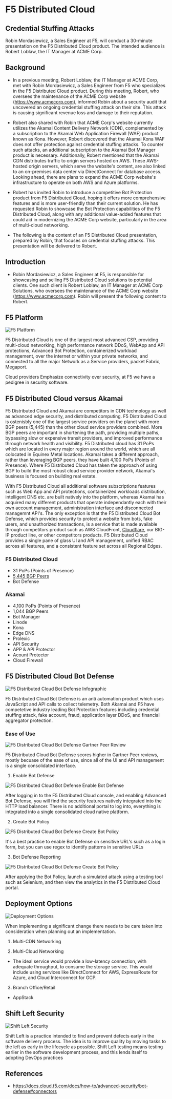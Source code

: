 # F5 Distributed Cloud

## Credential Stuffing Attacks

Robin Mordasiewicz, a Sales Engineer at F5, will conduct a 30-minute presentation on the F5 Distributed Cloud product. The intended audience is Robert Loblaw, the IT Manager at ACME Corp.

## Background

* In a previous meeting, Robert Loblaw, the IT Manager at ACME Corp, met with Robin Mordasiewicz, a Sales Engineer from F5 who specializes in the F5 Distributed Cloud product. During this meeting, Robert, who oversees the maintenance of the ACME Corp website (https://www.acmecorp.com), informed Robin about a security audit that uncovered an ongoing credential stuffing attack on their site. This attack is causing significant revenue loss and damage to their reputation.

* Robert also shared with Robin that ACME Corp's website currently utilizes the Akamai Content Delivery Network (CDN), complemented by a subscription to the Akamai Web Application Firewall (WAF) product known as Kona. However, Robert discovered that the Akamai Kona WAF does not offer protection against credential stuffing attacks. To counter such attacks, an additional subscription to the Akamai Bot Manager product is necessary. Additionally, Robert mentioned that the Akamai CDN distributes traffic to origin servers hosted on AWS. These AWS-hosted origin servers, which serve the website's content, are also linked to an on-premises data center via DirectConnect for database access. Looking ahead, there are plans to expand the ACME Corp website's infrastructure to operate on both AWS and Azure platforms.

* Robert has invited Robin to introduce a competitive Bot Protection product from F5 Distributed Cloud, hoping it offers more comprehensive features and is more user-friendly than their current solution. He has requested Robin to showcase the Bot Protection capabilities of the F5 Distributed Cloud, along with any additional value-added features that could aid in modernizing the ACME Corp website, particularly in the area of multi-cloud networking.

* The following is the content of an F5 Distributed Cloud presentation, prepared by Robin, that focuses on credential stuffing attacks. This presentation will be delivered to Robert.

## Introduction

* Robin Mordasiewicz, a Sales Engineer at F5, is responsible for showcasing and selling F5 Distributed Cloud solutions to potential clients. One such client is Robert Loblaw, an IT Manager at ACME Corp Solutions, who oversees the maintenance of the ACME Corp website (https://www.acmecorp.com). Robin will present the following content to Robert.

## F5 Platform

![F5 Platform](./images/f5-distributed-cloud-diagram.png)

F5 Distributed Cloud is one of the largest most advanced CSP, providing multi-cloud networking, high performance network DDoS, WebApp and API protections, Advanced Bot Protection, containerized workload management, over the internet or within your private networks, and connected to all the major Network as a Service providers, packet Fabric, Megaport.

Cloud providers Emphasize connectivity over security, at F5 we have a pedigree in security software.

## F5 Distributed Cloud versus Akamai

F5 Distributed Cloud and Akamai are competitors in CDN technology as well as advanced edge security, and distributed computing. F5 Distributed Cloud is ostenisbly one of the largest service providers on the planet with more BGP peers (5,445) than the other cloud service providers combined. More BGP peers are important in shortening the path, providing multiple paths, bypassing slow or expensive transit providers, and improved performance through network health and visibility. F5 Distributed cloud has 31 PoPs which are located in every major region around the world, which are all colocated in Equinex Metal locations. Akamai takes a different approach, rather than leveraging BGP peers, they have built 4,100 PoPs (Points of Presence). Where F5 Distributed Cloud has taken the approach of using BGP to build the most robust cloud service provider network, Akamai's business is focused on building real estate.

With F5 Distributed Cloud all additional software subscriptions features such as Web App and API protections, containerized workloads distribution, intelligent DNS etc. are built natively into the platform, whereas Akamai has acquired many different products that operate independantly each with their own account management, administration interface and disconnected managemnt API's. The only exception is that the F5 Distributed Cloud Bot Defense, which provides security to protect a website from bots, fake users, and unauthorized transactions, is a service that is made available through competitors product such as AWS CloudFront, [Cloudflare](https://www.youtube.com/watch?v=eg9jke6uOLE), our BIG-IP product line, or other competitors products. F5 Distributed Cloud provides a single pane of glass UI and API management, unified RBAC across all features, and a consistent feature set across all Regional Edges.

### F5 Distributed Cloud

* 31 PoPs (Points of Presence)
* [5,445 BGP Peers](https://bgp.he.net/report/peers)
* Bot Defense

### Akamai

* 4,100 PoPs (Points of Presence)
* 1,044 BGP Peers
* Bot Manager
* Linode
* Kona
* Edge DNS
* Prolexic
* API Security
* APP & API Protector
* Acount Protector
* Cloud Firewall

## F5 Distributed Cloud Bot Defense

![F5 Distributed Cloud Bot Defense Infographic ](./images/f5-distributed-cloud-bot-defense-infographic.png)

F5 Distributed Cloud Bot Defense is an anti automation product which uses JavaScript and API calls to collect telemetry. Both Akamai and F5 have competetive industry leading Bot Protection features including credential stuffing attack, fake account, fraud, application layer DDoS, and financial aggregator protection.

### Ease of Use

![F5 Distributed Cloud Bot Defense Gartner Peer Review](./images/gartner-peer-report.png)

F5 Distributed Cloud Bot Defense scores higher in Gartner Peer reviews, mostly becuase of the ease of use, since all of the UI and API management is a single consolidated interface.

1. Enable Bot Defense

![F5 Distributed Cloud Bot Defense Enable Bot Defense](./images/bot-protection-enable.png)

After logging in to the F5 Distributed Cloud console, and enabling Advanced Bot Defense, you will find the security features natively integrated into the HTTP load balancer. There is no additional portal to log into, everything is integrated into a single consolidated cloud native platform.

2. Create Bot Policy

![F5 Distributed Cloud Bot Defense Create Bot Policy](./images/create-policy.png)

It's a best practice to enable Bot Defense on sensitive URL's such as a login form, but you can use regex to identify patterns in sensitive URLs

3. Bot Defense Reporting

![F5 Distributed Cloud Bot Defense Create Bot Policy](./images/bot-defense-reporting.png)

After applying the Bot Policy, launch a simulated attack using a testing tool such as Selenium, and then view the analytics in the F5 Distributed Cloud portal.

## Deployment Options

![Deployment Options](./images/cdn.png)

When implementing a significant change there needs to be care taken into consideration when planning out an implementation.

1. Multi-CDN Networking

2. Multi-Cloud Networking

  * The ideal service would provide a low-latency connection, with adequate throughput, to consume the storage service. This would include using services like DirectConnect for AWS, ExpressRoute for Azure, and Cloud Interconnect for GCP.

3. Branch Office/Retail

  * AppStack

## Shift Left Security

![Shift Left Security](./images/shift-left-security.png)

Shift Left is a practice intended to find and prevent defects early in the software delivery process. The idea is to improve quality by moving tasks to the left as early in the lifecycle as possible. Shift Left testing means testing earlier in the software development process, and this lends itself to adopting DevOps practices

###  

## References

* https://docs.cloud.f5.com/docs/how-to/advanced-security/bot-defense#connectors
